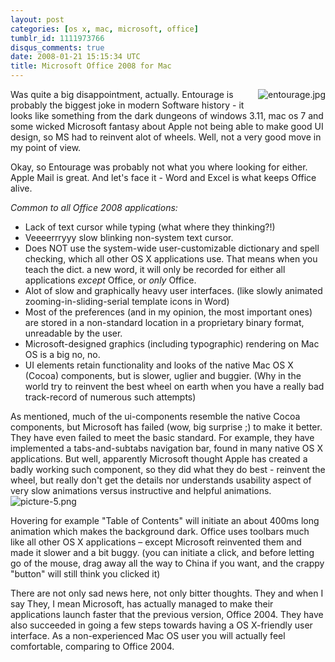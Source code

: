 ```yaml
---
layout: post
categories: [os x, mac, microsoft, office]
tumblr_id: 1111973766
disqus_comments: true
date: 2008-01-21 15:15:34 UTC
title: Microsoft Office 2008 for Mac
---
```


<a href="/attachments/2008/01/entourage.jpg" title="entourage.jpg"><img src="/attachments/2008/01/entourage.thumbnail.jpg" alt="entourage.jpg" style="margin-left: 10px; margin-bottom: 10px" align="right" /></a>Was quite a big disappointment, actually.
Entourage is probably the biggest joke in modern Software history - it looks like something from the dark dungeons of windows 3.11, mac os 7 and some wicked Microsoft fantasy about Apple not being able to make good UI design, so MS had to reinvent alot of wheels. Well, not a very good move in my point of view.

Okay, so Entourage was probably not what you where looking for either. Apple Mail is great. And let's face it - Word and Excel is what keeps Office alive.

<em>Common to all Office 2008 applications:</em>
<ul>
	<li>Lack of text cursor while typing (what where they thinking?!)</li>
	<li>Veeeerrryyy slow blinking non-system text cursor.</li>
	<li>Does NOT use the system-wide user-customizable dictionary and spell checking, which all other OS X applications use. That means when you teach the dict. a new word, it will only be recorded for either all applications <em>except</em> Office, or <em>only</em> Office.</li>
	<li>Alot of slow and graphically heavy user interfaces. (like slowly animated zooming-in-sliding-serial template icons in Word)</li>
	<li>Most of the preferences (and in my opinion, the most important ones) are stored in a non-standard location in a proprietary binary format, unreadable by the user.</li>
	<li>Microsoft-designed graphics (including typographic) rendering on Mac OS is a big no, no.</li>
	<li>UI elements retain functionality and looks of the native Mac OS X (Cocoa) components, but is slower, uglier and buggier. (Why in the world try to reinvent the best wheel on earth when you have a really bad track-record of numerous such attempts)</li>
</ul>
As mentioned, much of the ui-components resemble the native Cocoa components, but Microsoft has failed (wow, big surprise ;) to make it better. They have even failed to meet the basic standard. For example, they have implemented a tabs-and-subtabs navigation bar, found in many native OS X applications. But well, apparently Microsoft thought Apple has created a badly working such component, so they did what they do best - reinvent the wheel, but really don't get the details nor understands usability aspect of very slow animations versus instructive and helpful animations.

<img src="/attachments/2008/01/picture-5.png" alt="picture-5.png" />

Hovering for example "Table of Contents" will initiate an about 400ms long animation which makes the background dark. Office uses toolbars much like all other OS X applications – except Microsoft reinvented them and made it slower and a bit buggy. (you can initiate a click, and before letting go of the mouse, drag away all the way to China if you want, and the crappy "button" will still think you clicked it)

There are not only sad news here, not only bitter thoughts. They and when I say They, I mean Microsoft, has actually managed to make their applications launch faster that the previous version, Office 2004. They have also succeeded in going a few steps towards having a OS X-friendly user interface. As a non-experienced Mac OS user you will actually feel comfortable, comparing to Office 2004.

